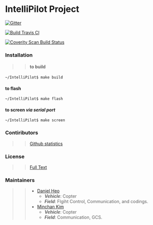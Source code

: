 # IntelliPilot Project
[![Gitter](https://badges.gitter.im/intellipilot-gitter/Lobby.svg)](https://gitter.im/intellipilot-gitter/Lobby?utm_source=badge&utm_medium=badge&utm_campaign=pr-badge)

[![Build Travis CI](https://travis-ci.org/DanielHeo94/IntelliPilot.svg?branch=master)](https://travis-ci.org/DanielHeo94/IntelliPilot)

[![Coverity Scan Build Status](https://scan.coverity.com/projects/5331/badge.svg)](https://scan.coverity.com/projects/danielheo94-intellipilot)

### Installation
>>#### to build
`~/IntelliPilot$ make build`
#### to flash
`~/IntelliPilot$ make flash`
#### to screen *via serial port*
`~/IntelliPilot$ make screen`

### Contiributors
>>[Github statistics](https://github.com/DanielHeo94/IntelliPilot/graphs/contributors)

### License
>> [Full Text](https://github.com/DanielHeo94/IntelliPilot/blob/master/LICENSE)

### Maintainers
>> - [Daniel Heo](https://github.com/DanielHeo94)
>>   - ***Vehicle***: Copter
>>   - ***Field***: Flgiht Control, Communication, and codings.
>> - [Minchan Kim](https://github.com/Minchan-Kim)
>>   - ***Vehicle***: Copter
>>   - ***Field***: Communication, GCS.
